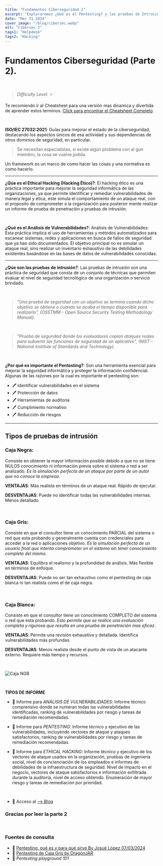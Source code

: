 ```yaml
---
title: "Fundamentos Ciberseguridad 2"
excerpt: "Exploraremos ¿Qué es el Pentesting? y las pruebas de Intrusión!"
date: "Mar 21 2024"
cover_image: "/blog/cibersec.webp"
alt: "Cibersec 2"
tags1: "Helpdesk"
tags2: "Hacking"
---
```


# Fundamentos Ciberseguridad (Parte 2).

&nbsp;

> *Difficulty Level: ⭐*

Te recomiendo ir al Cheatsheet para una versión mas dinamica y divertida de aprender estos terminos.
[Click para encontrar el Cheatsheet Completo](https://rawier.gitbook.io/glosario-de-hacking-ciberseguridad-y-redes/)

&nbsp;

**ISO/IEC 27032:2021**: Guías para mejorar el estado de la ciberseguridad, destacando los aspectos únicos de esa actividad y sus dependencias de otros dominios de seguridad, en particular.

> Se necesitan especialistas, si existe algún problema con al gún miembro, la cosa se vuelve jodida.

Un framework es un marco de como hacer las cosas y una normativa es como hacerlo.

---

**¿Qúe es el Ethical Hacking (Hacking Ético)?**: El hacking ético es una práctica importante para mejorar la seguridad informática de las organizaciones, ya que permite identificar y remediar vulnerabilidades de manera legal y ética, este simula el comportamiento de un ataque real, con el proposito de comprometer a la organización para posterior mente realizar un informe de prueba de penetración y pruebas de intrusión.

&nbsp;

**¿Qué es el Análisis de Vulnerabilidades?**: Análisis de Vulnerabilidades: Esta práctica implica el uso de herramientas y métodos automatizados para escanear sistemas, redes y aplicaciones en busca de fallos de seguridad que ya han sido documentados. El objetivo principal no es simular un ataque real, sino realizar un inventario exhaustivo de las debilidades existentes basándose en las bases de datos de vulnerabilidades conocidas.

---

**¿Qúe son las pruebas de intrusión?**: Las pruebas de intrusión son una práctica de seguridad que consta de un conjunto de técnicas que permiten evaluar el nivel de seguridad tecnológico de una organización o servicio brindado.

&nbsp;

> *"Una prueba de seguridad con un objetivo se termina cuando dicho objetivo se obtiene o cuando se acaba el tiempo disponible para realizarlo", (OSSTMM - Open Source Security Testing Methodology Manual).*

&nbsp;

> *"Prueba de seguridad donde los evaluadores copian ataques reales para subvertir las funciones de seguridad de un aplicativo", (NIST - National Institute of Standards and Technology).*

&nbsp;

**¿Por qué es importante el Pentesting?**: Son una herramienta esencial para mejorar la seguridad informática y proteger la información confidencial. Algunas de las razones por la cual es importante el pentesting son:

- 🖊️ Identificar vulnerabilidades en el sistema
- 🖊️ Protección de datos
- 🖊️ Herramientas de auditoría
- 🖊️ Cumplimiento normativo
- 🖊️ Reducción de riesgos

---

## Tipos de pruebas de intrusión

### Caja Negra:

Consiste en obtener la mayor información posible debido a que no se tiene NULOS conocimiento ni información previa sobre el sistema o red a ser analizado. *Es la simulación perfecta de un ataque por parte de un autor que no conoce la empresa*.

**VENTAJAS**: Más realista en términos de un ataque real. Rápido de ejecutar.

**DESVENTAJAS**: Puede no identificar todas las vulnerabilidades internas. Menos detallado.

&nbsp;

### Caja Gris: 

Consiste en que el consultor tiene un conocimiento PARCIAL del sistema o red que esta probando y generalmente cuenta con credenciales para acceder a la red o aplicaciones objetivo. *Es la simulación perfecta de un usuario final que intenta comprometer en el sistema sin tener conocimiento completo del mismo*.

**VENTAJAS**: Equilibra el realismo y la profundidad de análisis. Más flexible en términos de enfoque.

**DESVENTAJAS**: Puede no ser tan exhaustivo como el pentesting de caja blanca ni tan realista como el de caja negra.

&nbsp;

### Caja Blanca: 

Consiste en que el consultor tiene un conocimiento COMPLETO del sistema o red que esta probando. *Esto permite que se realice una evaluación completa y rigurosa que resulta en una prueba de penetración mas eficaz*.

**VENTAJAS**: Permite una revisión exhaustiva y detallada. Identifica vulnerabilidades más profundas.

**DESVENTAJAS**: Menos realista desde el punto de vista de un atacante externo. Requiere más tiempo y recursos.

&nbsp;

![Caja NGB](https://pbs.twimg.com/media/E2Qatt0XIAc7LJM.jpg)

&nbsp;

**TIPOS DE INFORME**

- 📕 Informe para *ANÁLISIS DE VULNERABILIDADES*: Informe técnico comprensivo donde se numeran todas las vulnerabilidades identificadas, ranking de vulnerabilidades por riesgo y tareas de remediación recomendadas.

- 📕 Informe para *PENTESTING*: Informe técnico y ejecutivo de las vulnerabilidades, incluyendo vectores de ataque y ataques satisfactorios, ranking de vulnerabilidades por riesgo y tareas de remediación recomendadas.

- 📕 Informe para *ETHICAL HACKING*: Informe técnico y ejecutivo de los vectores de ataque usados en la organización, pruebas de ingeniería social, nivel de concienciación de los empleados e informes de debilidades de la infraestructura de seguridad. Nivel de impacto en el negocio, vectores de ataque satisfactorios e información exfiltrada durante la auditoría, nivel de acceso obtenido. Enumeración de mayor riesgo y tareas de remediación por prioridad.

&nbsp;

- 💜 Acceso al [--> Blog](https://rawier.vercel.app/es/blog/)

### Gracias por leer la parte 2

&nbsp;

### Fuentes de consulta

- 🔖 [Pentesting, qué es y para qué sirve By Josué López 07/03/2024](https://auditech.es/blog/pentesting-que-es-y-para-que-sirve/)
- 🔖 [Pentesting de Caja Gris by DragonJAR](https://www.dragonjar.org/pentesting-de-caja-gris.xhtml)
- 🔖 *Pentesting playground 101*
